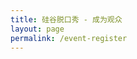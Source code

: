 ```yaml
---
title: 硅谷脱口秀 - 成为观众
layout: page
permalink: /event-register
---
```

<div id="miniextensions-iframe-embed-heCHaFRN5fn0YvzFVq1h"></div><script src="https://api.miniextensions.com/v1/iframe-embed/heCHaFRN5fn0YvzFVq1h.js?absoluteShareUrl=https%3A%2F%2Fapp.miniextensions.com%2Fform%2FheCHaFRN5fn0YvzFVq1h"></script>
